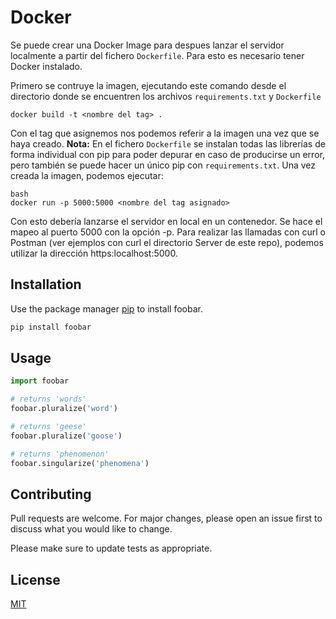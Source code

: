 # Docker

Se puede crear una Docker Image para despues lanzar el servidor localmente a partir del fichero `Dockerfile`. Para esto es necesario tener Docker instalado. 

Primero se contruye la imagen, ejecutando este comando desde el directorio donde se encuentren los archivos `requirements.txt` y `Dockerfile`

```
docker build -t <nombre del tag> .
```
Con el tag que asignemos nos podemos referir a la imagen una vez que se haya creado. **Nota:** En el fichero `Dockerfile` se instalan todas las librerías de forma individual con pip para poder depurar en caso de producirse un error, pero también se puede hacer un único pip con `requirements.txt`.
Una vez creada la imagen, podemos ejecutar:

```
bash
docker run -p 5000:5000 <nombre del tag asignado>
```
Con esto debería lanzarse el servidor en local en un contenedor. Se hace el mapeo al puerto 5000 con la opción -p. Para realizar las llamadas con curl o Postman (ver ejemplos con curl el directorio Server de este repo), podemos utilizar la dirección https:localhost:5000.


## Installation

Use the package manager [pip](https://pip.pypa.io/en/stable/) to install foobar.

```bash
pip install foobar
```

## Usage

```python
import foobar

# returns 'words'
foobar.pluralize('word')

# returns 'geese'
foobar.pluralize('goose')

# returns 'phenomenon'
foobar.singularize('phenomena')
```

## Contributing
Pull requests are welcome. For major changes, please open an issue first to discuss what you would like to change.

Please make sure to update tests as appropriate.

## License
[MIT](https://choosealicense.com/licenses/mit/)
